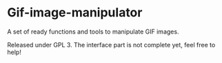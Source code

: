 # Gif-image-manipulator

A set of ready functions and tools to manipulate GIF images.

Released under GPL 3. The interface part is not complete yet, feel free to help!
